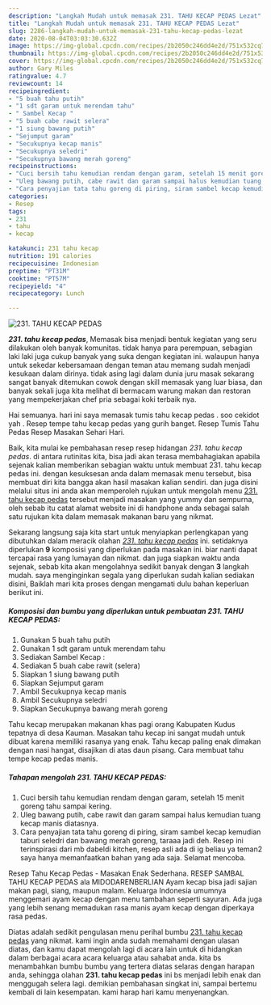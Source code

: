 ```yaml
---
description: "Langkah Mudah untuk memasak 231. TAHU KECAP PEDAS Lezat"
title: "Langkah Mudah untuk memasak 231. TAHU KECAP PEDAS Lezat"
slug: 2286-langkah-mudah-untuk-memasak-231-tahu-kecap-pedas-lezat
date: 2020-08-04T03:03:30.632Z
image: https://img-global.cpcdn.com/recipes/2b2050c246dd4e2d/751x532cq70/231-tahu-kecap-pedas-foto-resep-utama.jpg
thumbnail: https://img-global.cpcdn.com/recipes/2b2050c246dd4e2d/751x532cq70/231-tahu-kecap-pedas-foto-resep-utama.jpg
cover: https://img-global.cpcdn.com/recipes/2b2050c246dd4e2d/751x532cq70/231-tahu-kecap-pedas-foto-resep-utama.jpg
author: Gary Miles
ratingvalue: 4.7
reviewcount: 14
recipeingredient:
- "5 buah tahu putih"
- "1 sdt garam untuk merendam tahu"
- " Sambel Kecap "
- "5 buah cabe rawit selera"
- "1 siung bawang putih"
- "Sejumput garam"
- "Secukupnya kecap manis"
- "Secukupnya seledri"
- "Secukupnya bawang merah goreng"
recipeinstructions:
- "Cuci bersih tahu kemudian rendam dengan garam, setelah 15 menit goreng tahu sampai kering."
- "Uleg bawang putih, cabe rawit dan garam sampai halus kemudian tuang kecap manis diatasnya."
- "Cara penyajian tata tahu goreng di piring, siram sambel kecap kemudian taburi seledri dan bawang merah goreng, taraaa jadi deh. Resep ini terinspirasi dari mb dabeldi kitchen, resep asli ada di ig beliau ya teman2 saya hanya memanfaatkan bahan yang ada saja. Selamat mencoba."
categories:
- Resep
tags:
- 231
- tahu
- kecap

katakunci: 231 tahu kecap 
nutrition: 191 calories
recipecuisine: Indonesian
preptime: "PT31M"
cooktime: "PT57M"
recipeyield: "4"
recipecategory: Lunch

---
```



![231. TAHU KECAP PEDAS](https://img-global.cpcdn.com/recipes/2b2050c246dd4e2d/751x532cq70/231-tahu-kecap-pedas-foto-resep-utama.jpg)

<b><i>231. tahu kecap pedas</i></b>, Memasak bisa menjadi bentuk kegiatan yang seru dilakukan oleh banyak komunitas. tidak hanya para perempuan, sebagian laki laki juga cukup banyak yang suka dengan kegiatan ini. walaupun hanya untuk sekedar kebersamaan dengan teman atau memang sudah menjadi kesukaan dalam dirinya. tidak asing lagi dalam dunia juru masak sekarang sangat banyak ditemukan cowok dengan skill memasak yang luar biasa, dan banyak sekali juga kita melihat di bermacam warung makan dan restoran yang mempekerjakan chef pria sebagai koki terbaik nya.

Hai semuanya. hari ini saya memasak tumis tahu kecap pedas . soo cekidot yah . Resep tempe tahu kecap pedas yang gurih banget. Resep Tumis Tahu Pedas Resep Masakan Sehari Hari.

Baik, kita mulai ke pembahasan resep resep hidangan <i>231. tahu kecap pedas</i>. di antara rutinitas kita, bisa jadi akan terasa membahagiakan apabila sejenak kalian memberikan sebagian waktu untuk membuat 231. tahu kecap pedas ini. dengan kesuksesan anda dalam memasak menu tersebut, bisa membuat diri kita bangga akan hasil masakan kalian sendiri. dan juga disini melalui situs ini anda akan memperoleh rujukan untuk mengolah menu <u>231. tahu kecap pedas</u> tersebut menjadi masakan yang yummy dan sempurna, oleh sebab itu catat alamat website ini di handphone anda sebagai salah satu rujukan kita dalam memasak makanan baru yang nikmat.


Sekarang langsung saja kita start untuk menyiapkan perlengkapan yang dibutuhkan dalam meracik olahan <u><i>231. tahu kecap pedas</i></u> ini. setidaknya diperlukan <b>9</b> komposisi yang diperlukan pada masakan ini. biar nanti dapat tercapai rasa yang lumayan dan nikmat. dan juga siapkan waktu anda sejenak, sebab kita akan mengolahnya sedikit banyak dengan <b>3</b> langkah mudah. saya menginginkan segala yang diperlukan sudah kalian sediakan disini, Baiklah mari kita proses dengan mengamati dulu bahan keperluan berikut ini.

<!--inarticleads1-->

##### Komposisi dan bumbu yang diperlukan untuk pembuatan 231. TAHU KECAP PEDAS:

1. Gunakan 5 buah tahu putih
1. Gunakan 1 sdt garam untuk merendam tahu
1. Sediakan  Sambel Kecap :
1. Sediakan 5 buah cabe rawit (selera)
1. Siapkan 1 siung bawang putih
1. Siapkan Sejumput garam
1. Ambil Secukupnya kecap manis
1. Ambil Secukupnya seledri
1. Siapkan Secukupnya bawang merah goreng


Tahu kecap merupakan makanan khas pagi orang Kabupaten Kudus tepatnya di desa Kauman. Masakan tahu kecap ini sangat mudah untuk dibuat karena memiliki rasanya yang enak. Tahu kecap paling enak dimakan dengan nasi hangat, disajikan di atas daun pisang. Cara membuat tahu tempe kecap pedas manis. 

<!--inarticleads2-->

##### Tahapan mengolah 231. TAHU KECAP PEDAS:

1. Cuci bersih tahu kemudian rendam dengan garam, setelah 15 menit goreng tahu sampai kering.
1. Uleg bawang putih, cabe rawit dan garam sampai halus kemudian tuang kecap manis diatasnya.
1. Cara penyajian tata tahu goreng di piring, siram sambel kecap kemudian taburi seledri dan bawang merah goreng, taraaa jadi deh. Resep ini terinspirasi dari mb dabeldi kitchen, resep asli ada di ig beliau ya teman2 saya hanya memanfaatkan bahan yang ada saja. Selamat mencoba.


Resep Tahu Kecap Pedas - Masakan Enak Sederhana. RESEP SAMBAL TAHU KECAP PEDAS ala MIDODARENBERLIAN Ayam kecap bisa jadi sajian makan pagi, siang, maupun malam. Keluarga Indonesia umumnya menggemari ayam kecap dengan menu tambahan seperti sayuran. Ada juga yang lebih senang memadukan rasa manis ayam kecap dengan diperkaya rasa pedas. 

Diatas adalah sedikit pengulasan menu perihal bumbu <u>231. tahu kecap pedas</u> yang nikmat. kami ingin anda sudah memahami dengan ulasan diatas, dan kamu dapat mengolah lagi di acara lain untuk di hidangkan dalam berbagai acara acara keluarga atau sahabat anda. kita bs menambahkan bumbu bumbu yang tertera diatas selaras dengan harapan anda, sehingga olahan <b>231. tahu kecap pedas</b> ini bs menjadi lebih enak dan menggugah selera lagi. demikian pembahasan singkat ini, sampai bertemu kembali di lain kesempatan. kami harap hari kamu menyenangkan.
